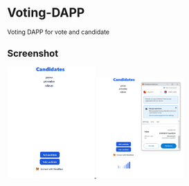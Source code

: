 # Voting-DAPP
Voting DAPP for vote and candidate

## Screenshot

<a href="url"><img src="https://github.com/tommaso-caputi/voting-DAPP/blob/main/screen/standard.PNG" width="40%" height="40%">
<img src="https://github.com/tommaso-caputi/voting-DAPP/blob/main/screen/Loading.PNG" width="40%" height="40%"></a>

